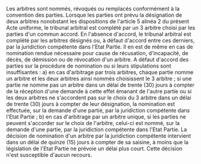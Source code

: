 Les arbitres sont nommés, révoqués ou remplacés conformément à la convention des
parties.
Lorsque les parties ont prévu la désignation de deux arbitres nonobstant les dispositions
de l'article 5 alinéa 2 du présent Acte uniforme, le tribunal arbitral est complété par un
3 arbitre choisi par les parties d'un commun accord.
En l'absence d'accord, le tribunal arbitral est complété par les arbitres désignés ou, à
défaut d'accord entre ces derniers, par la juridiction compétente dans l'Etat Partie. Il en est
de même en cas de nomination rendue nécessaire pour cause de récusation, d'incapacité,
de décès, de démission ou de révocation d'un arbitre.
A défaut d'accord des parties sur la procédure de nomination ou si leurs stipulations sont
insuffisantes :
a) en cas d'arbitrage par trois arbitres, chaque partie nomme un arbitre et les deux
arbitres ainsi nommés choisissent le 3 arbitre ; si une partie ne nomme pas
un arbitre dans un délai de trente (30) jours à compter de la réception d'une
demande à cette effet émanant de l'autre partie ou si les deux arbitres ne s'accordent
pas sur le choix du 3 arbitre dans un délai de trente (30) jours à compter de
leur désignation, la nomination est effectuée, sur la demande d'une partie, par la
juridiction compétente dans l'Etat Partie ;
b) en cas d'arbitrage par un arbitre unique, si les parties ne peuvent s'accorder sur le
choix de l'arbitre, celui-ci est nommé, sur la demande d'une partie, par la
juridiction compétente dans l'Etat Partie.
La décision de nomination d'un arbitre par la juridiction compétente intervient dans un
délai de quinze (15) jours à compter de sa saisine, à moins que la législation de l'Etat
Partie ne prévoie un délai plus court. Cette décision n'est susceptible d'aucun recours.